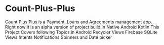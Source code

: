 # Count-Plus-Plus
Count Plus Plus is a Payment, Loans and Agreements management app. Right now it is an alpha version of project build in Native Android Kotlin
This Project Covers following Topics in Android
Recycler Views
Firebase
SQLite
Views
Intents
Notifications
Spinners and Date picker
